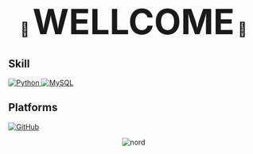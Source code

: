 <h1 align="center">🙂 <span style="font-size:2.5em;">WELLCOME</span> 🙂</h1>

<h2>Skill</h2>

<p>
    <a href="https://github.com/gkdms13572/coding_test.git" target="_blank">
        <img src="https://img.shields.io/badge/Python-green?style=flat&logo=python&logoColor=white" alt="Python">
    </a>
    <a href="https://github.com/gkdms13572/coding_test.git" target="_blank">
        <img src="https://img.shields.io/badge/MySQL-DarkBlue?style=flat&logo=mysql&logoColor=white" alt="MySQL">
    </a>
</p>

<h2>Platforms</h2>

<p>
  <a href="https://github.com/gkdms13572" target="_blank">
    <img src="https://img.shields.io/badge/GitHub-Profile-blue?style=flat&logo=github&logoColor=white" alt="GitHub">
  </a>
</p>

<p align="center">
  <img src="https://github-readme-stats.vercel.app/api?username=gkdms13572&show_icons=true&hide=contribs,prs&cache_seconds=86400&theme=nord" alt="nord">
</p>
